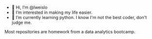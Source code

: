 - 👋 Hi, I’m @lweislo
- 👀 I’m interested in making my life easier.
- 🌱 I’m currently learning python. I know I'm not the best coder, don't judge me.

Most repositories are homework from a data analytics bootcamp. 

<!---
lweislo/lweislo is a ✨ special ✨ repository because its `README.md` (this file) appears on your GitHub profile.
You can click the Preview link to take a look at your changes.
--->
